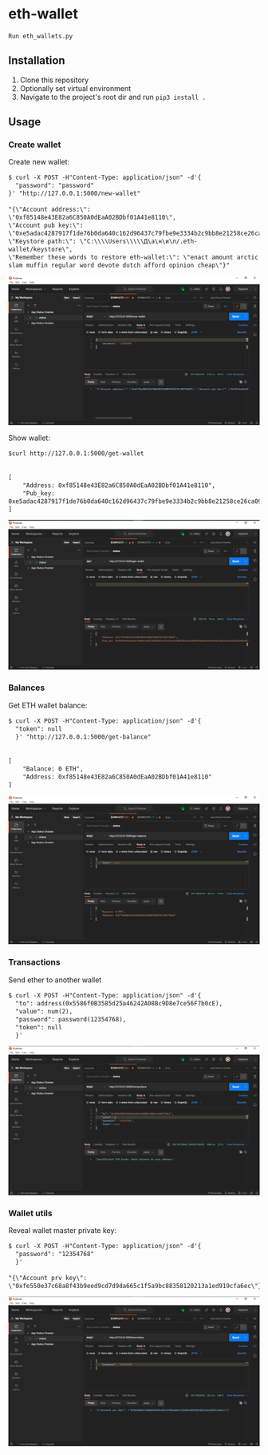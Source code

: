 # eth-wallet 
```
Run eth_wallets.py
```

## Installation
1. Clone this repository  
2. Optionally set virtual environment  
3. Navigate to the project's root dir and run `pip3 install .`   
 
## Usage



### Create wallet
Create new wallet:
```
$ curl -X POST -H"Content-Type: application/json" -d'{
  "password": "password"
}' "http://127.0.0.1:5000/new-wallet"

"{\"Account address:\": \"0xf85148e43E82a6C850A0dEaA02BDbf01A41e8110\", 
\"Account pub key:\": \"0xe5adac4287917f1de76b0da640c162d96437c79fbe9e3334b2c9bb8e21258ce26ca094ed22fb7420ab2efea59750408bd0f28ae6f14bf39056ac95b8b4c289ef\", 
\"Keystore path:\": \"C:\\\\Users\\\\\Д\а\н\и\л/.eth-wallet/keystore\", 
\"Remember these words to restore eth-wallet:\": \"enact amount arctic slam muffin regular word devote dutch afford opinion cheap\"}"
```
![Alt text](doc/imgs/postman-new-wallet.png?raw=true "Create new wallets!")

Show wallet:
```
$curl http://127.0.0.1:5000/get-wallet


[
    "Address: 0xf85148e43E82a6C850A0dEaA02BDbf01A41e8110",
    "Pub_key: 0xe5adac4287917f1de76b0da640c162d96437c79fbe9e3334b2c9bb8e21258ce26ca094ed22fb7420ab2efea59750408bd0f28ae6f14bf39056ac95b8b4c289ef"
]
```
![Alt text](doc/imgs/postman-get-wallet.png?raw=true "Get wallet!")

### Balances
Get ETH wallet balance:
```
$ curl -X POST -H"Content-Type: application/json" -d'{
  "token": null
  }' "http://127.0.0.1:5000/get-balance"


[
    "Balance: 0 ETH",
    "Address: 0xf85148e43E82a6C850A0dEaA02BDbf01A41e8110"
]
```
![Alt text](doc/imgs/postman-get-balance.png?raw=true "Wallet's get balance!")

### Transactions
Send ether to another wallet
```
$ curl -X POST -H"Content-Type: application/json" -d'{
  "to": address(0x5586f0B3585d25a46242A08Bc9D8e7ce56F7b0cE),
  "value": num(2),
  "password": password(12354768),
  "token": null
  }'

```
![Alt text](doc/imgs/postman-transactions.png?raw=true "Wallet's send transaction!")

### Wallet utils

Reveal wallet master private key:
```
$ curl -X POST -H"Content-Type: application/json" -d'{
  "password": "12354768"
  }'  
  
"{\"Account prv key\": \"0xfe550e37c68a8f43b9eed9cd7d9da665c1f5a9bc88358120213a1ed919cfa6ec\"}"
``` 
![Alt text](doc/imgs/postman-secretkey.png?raw=true "Wallet's Secret key!")  

